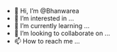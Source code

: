 - 👋 Hi, I’m @Bhanwarea
- 👀 I’m interested in ...
- 🌱 I’m currently learning ...
- 💞️ I’m looking to collaborate on ...
- 📫 How to reach me ...

<!---
Bhanwarea/Bhanwarea is a ✨ special ✨ repository because its `README.md` (this file) appears on your GitHub profile.
You can click the Preview link to take a look at your changes.
--->

